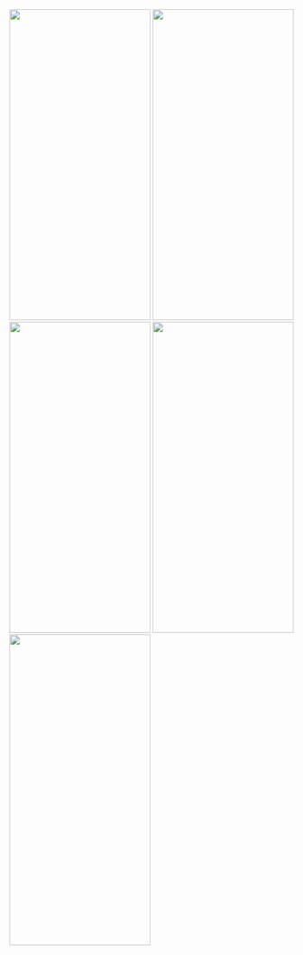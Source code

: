 <img src="https://github.com/gaurav-afk/RenterApp/assets/65609530/143cefc8-680b-44f7-a9b9-1da5115dfec6" width="250" height="550">
<img src="https://github.com/gaurav-afk/RenterApp/assets/65609530/930ef218-ab50-4efd-9a2b-508fc8d8a431" width="250" height="550">
<img src="https://github.com/gaurav-afk/RenterApp/assets/65609530/05cb67a2-b0c5-4c22-9258-d9720c76b287" width="250" height="550">
<img src="https://github.com/gaurav-afk/RenterApp/assets/65609530/f8b2e4c8-846b-4744-a2f9-5d10757cbe5a" width="250" height="550">
<img src="https://github.com/gaurav-afk/RenterApp/assets/65609530/41711e4f-3572-413f-a6db-2eb49e780621" width="250" height="550">


